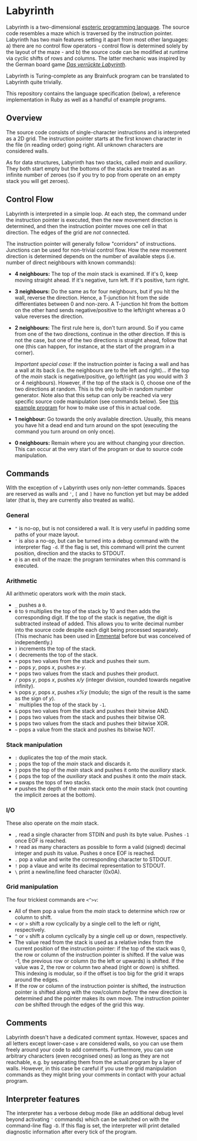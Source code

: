 # Labyrinth

Labyrinth is a two-dimensional [esoteric programming language](https://esolangs.org/wiki/Main_Page). The source code resembles a maze which is traversed by the instruction pointer. Labyrinth has two main features setting it apart from most other languages: a) there are no control flow operators - control flow is determined solely by the layout of the maze - and b) the source code can be modified at runtime via cyclic shifts of rows and columns. The latter mechanic was inspired by the German board game [*Das verrückte Labyrinth*](https://en.wikipedia.org/wiki/Labyrinth_(board_game)).

Labyrinth is Turing-complete as any Brainfuck program can be translated to Labyrinth quite trivially.

This repository contains the language specification (below), a reference implementation in Ruby as well as a handful of example programs.

## Overview

The source code consists of single-character instructions and is interpreted as a 2D grid. The instruction pointer starts at the first known character in the file (in reading order) going right. All unknown characters are considered walls.

As for data structures, Labyrinth has two stacks, called *main* and *auxiliary*. They both start empty but the bottoms of the stacks are treated as an infinite number of zeroes (so if you try to pop from operate on an empty stack you will get zeroes).

## Control Flow

Labyrinth is interpreted in a simple loop. At each step, the command under the instruction pointer is executed, then the new movement direction is determined, and then the instruction pointer moves one cell in that direction. The edges of the grid are *not* connected.

The instruction pointer will generally follow "corridors" of instructions. Junctions can be used for non-trivial control flow. How the new movement direction is determined depends on the number of available steps (i.e. number of direct neighbours with known commands):

- **4 neighbours:** The top of the *main* stack is examined. If it's 0, keep moving straight ahead. If it's negative, turn left. If it's positive, turn right.
- **3 neighbours:** Do the same as for four neighbours, but if you hit the wall, reverse the direction. Hence, a T-junction hit from the side differentiates between 0 and non-zero. A T-junction hit from the bottom on the other hand sends negative/positive to the left/right whereas a 0 value reverses the direction.
- **2 neighbours:** The first rule here is, don't turn around. So if you came from one of the two directions, continue in the other direction. If this is not the case, but one of the two directions is straight ahead, follow that one (this can happen, for instance, at the start of the program in a corner).

  *Important special case:* If the instruction pointer is facing a wall and has a wall at its back (i.e. the neighbours are to the left and right)... if the top of the *main* stack is negative/positive, go left/right (as you would with 3 or 4 neighbours). However, if the top of the stack is 0, choose one of the two directions at random. This is the only built-in random number generator. Note also that this setup can only be reached via very specific source code manipulation (see commands below). See [this example program](https://github.com/mbuettner/labyrinth/blob/master/examples/rng.lab) for how to make use of this in actual code.
  
- **1 neighbour:** Go towards the only available direction. Usually, this means you have hit a dead end and turn around on the spot (executing the command you turn around on only once).
- **0 neighbours:** Remain where you are without changing your direction. This can occur at the very start of the program or due to source code manipulation.

## Commands

With the exception of `v` Labyrinth uses only non-letter commands. Spaces are reserved as walls and `'`, `[` and `]` have no function yet but may be added later (that is, they are currently also treated as walls).

### General

- `"` is no-op, but is not considered a wall. It is very useful in padding some paths of your maze layout.
- `'` is also a no-op, but can be turned into a debug command with the interpreter flag `-d`. If the flag is set, this command will print the current position, direction and the stacks to STDOUT.
- `@` is an exit of the maze: the program terminates when this command is executed.

### Arithmetic

All arithmetic operators work with the *main* stack.

- `_` pushes a `0`.
- `0` to `9` multiplies the top of the stack by 10 and then adds the corresponding digit. If the top of the stack is negative, the digit is subtracted instead of added. This allows you to write decimal number into the source code despite each digit being processed separately. (This mechanic has been used in [Emmental](http://esolangs.org/wiki/Emmental) before but was conceived of independently.)
- `)` increments the top of the stack.
- `(` decrements the top of the stack.
- `+` pops two values from the stack and pushes their sum.
- `-` pops *y*, pops *x*, pushes *x-y*.
- `*` pops two values from the stack and pushes their product.
- `/` pops *y*, pops *x*, pushes *x/y* (integer division, rounded towards negative infinity).
- `%` pops *y*, pops *x*, pushes *x%y* (modulo; the sign of the result is the same as the sign of *y*).
- `` ` `` multiplies the top of the stack by `-1`.
- `&` pops two values from the stack and pushes their bitwise AND.
- `|` pops two values from the stack and pushes their bitwise OR.
- `$` pops two values from the stack and pushes their bitwise XOR.
- `~` pops a value from the stack and pushes its bitwise NOT.

### Stack manipulation

- `:` duplicates the top of the *main* stack.
- `;` pops the top of the *main* stack and discards it.
- `}` pops the top of the *main* stack and pushes it onto the *auxiliary* stack.
- `{` pops the top of the *auxiliary* stack and pushes it onto the *main* stack.
- `=` swaps the tops of two stacks.
- `#` pushes the depth of the *main* stack onto the *main* stack (not counting the implicit zeroes at the bottom).

### I/O

These also operate on the *main* stack.

- `,` read a single character from STDIN and push its byte value. Pushes `-1` once EOF is reached.
- `?` read as many characters as possible to form a valid (signed) decimal integer and push its value. Pushes `0` once EOF is reached.
- `.` pop a value and write the corresponding character to STDOUT.
- `!` pop a vlaue and write its decimal representation to STDOUT.
- `\` print a newline/line feed character (0x0A).

### Grid manipulation

The four trickiest commands are `<^>v`:

- All of them pop a value from the *main* stack to determine which row or column to shift.
- `<` or `>` shift a row cyclically by a single cell to the left or right, respectively.
- `^` or `v` shift a column cyclically by a single cell up or down, respectively.
- The value read from the stack is used as a relative index from the current position of the instruction pointer: if the top of the stack was 0, the row or column of the instruction pointer is shifted. If the value was -1, the previous row or column (to the left or upwards) is shifted. If the value was 2, the row or column two ahead (right or down) is shifted. This indexing is modular, so if the offset is too big for the grid it wraps around the edges.
- If the row or column of the instruction pointer is shifted, the instruction pointer is shifted along with the row/column *before* the new direction is determined and the pointer makes its own move. The instruction pointer *can* be shifted through the edges of the grid this way.

## Comments

Labyrinth doesn't have a dedicated comment syntax. However, spaces and all letters except lower-case `v` are considered walls, so you can use them freely around your code to add comments. Furthermore, you can use arbitrary characters (even recognised ones) as long as they are not reachable, e.g. by separating them from the actual program by a layer of walls. However, in this case be careful if you use the grid manipulation commands as they might bring your comments in contact with your actual program.

## Interpreter features

The interpreter has a verbose debug mode (like an additional debug level beyond activating `'` commands) which can be switched on with the command-line flag `-D`. If this flag is set, the interpreter will print detailed diagnostic information after every tick of the program.
